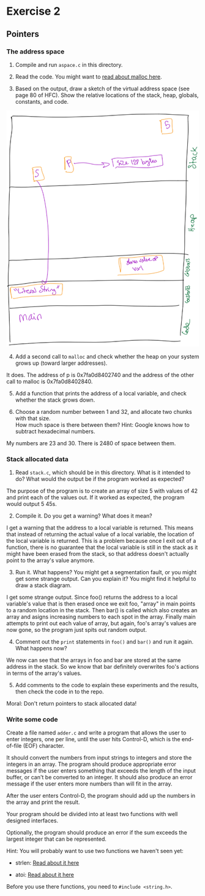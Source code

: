 # Exercise 2
## Pointers


### The address space

1. Compile and run `aspace.c` in this directory.

2. Read the code.  You might want to [read about malloc here](https://www.tutorialspoint.com/c_standard_library/c_function_malloc.htm).

3. Based on the output, draw a sketch of the virtual address space (see page 80 of HFC).  Show the relative locations of the stack, heap, globals, constants, and code.

![](https://raw.githubusercontent.com/Elepert/ExercisesInC/master/images/aspaceDiagram.png)

4. Add a second call to `malloc` and check whether the heap on your system grows up (toward larger addresses). 

It does. The address of p is 0x7fa0d8402740 and the address of the other call to malloc is 0x7fa0d8402840.

5. Add a function that prints the address of a local variable, and check whether the stack grows down.  

6. Choose a random number between 1 and 32, and allocate two chunks with that size.  
How much space is there between them?  Hint: Google knows how to subtract hexadecimal numbers.

My numbers are 23 and 30. There is 2480 of space between them.


### Stack allocated data

1.  Read `stack.c`, which should be in this directory.  What is it intended to do?  What would the output be if the program worked as expected?

The purpose of the program is to create an array of size 5 with values of 42 and print each of the values out. If it worked as expected, the program would output 5 45s.

2.  Compile it.  Do you get a warning?  What does it mean?

I get a warning that the address to a local variable is returned. This means that instead of returning the actual value of a local variable, the location of the local variable is returned. This is a problem because once I exit out of a function, there is no guarantee that the local variable is still in the stack as it might have been erased from the stack, so that address doesn't actually point to the array's value anymore.

3.  Run it.  What happens?  You might get a segmentation fault, or you might get some strange output.  Can you explain it?  You might find it helpful to draw a stack diagram.

I get some strange output. Since foo() returns the address to a local variable's value that is then erased once we exit foo, "array" in main points to a random location in the stack. Then bar() is called which also creates an array and asigns increasing numbers to each spot in the array. Finally main attempts to print out each value of array, but again, foo's array's values are now gone, so the program just spits out random output.

4.  Comment out the `print` statements in `foo()` and `bar()` and run it again.  What happens now?

We now can see that the arrays in foo and bar are stored at the same address in the stack. So we know that bar definitely overwrites foo's actions in terms of the array's values.

5.  Add comments to the code to explain these experiments and the results, then check the code in to the repo.

Moral: Don't return pointers to stack allocated data!


### Write some code

Create a file named `adder.c` and write a program that allows the user to enter integers, one per line, until the user hits Control-D, which is the end-of-file (EOF) character.

It should convert the numbers from input strings to integers and store the integers in an array.  The program should produce appropriate error messages if the user enters something that exceeds the length of the input buffer, or can't be converted to an integer.  It should also produce an error message if the user enters more numbers than will fit in the array.

After the user enters Control-D, the program should add up the numbers in the array and print the result.  

Your program should be divided into at least two functions with well designed interfaces.

Optionally, the program should produce an error if the sum exceeds the largest integer that can be represented.

Hint: You will probably want to use two functions we haven't seen yet:

* strlen: [Read about it here](https://www.tutorialspoint.com/c_standard_library/c_function_strlen.htm)

* atoi: [Read about it here](https://www.tutorialspoint.com/c_standard_library/c_function_atoi.htm)

Before you use there functions, you need to `#include <string.h>`.
